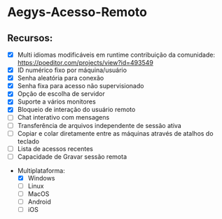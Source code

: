 # Aegys-Acesso-Remoto

## Recursos:
- [x] Multi idiomas modificáveis em runtime contribuição da comunidade: https://poeditor.com/projects/view?id=493549
- [x] ID numérico fixo por máquina/usuário
- [x] Senha aleatória para conexão
- [x] Senha fixa para acesso não supervisionado
- [x] Opção de escolha de servidor
- [x] Suporte a vários monitores
- [x] Bloqueio de interação do usuário remoto
- [ ] Chat interativo com mensagens
- [ ] Transferência de arquivos independente de sessão ativa
- [ ] Copiar e colar diretamente entre as máquinas através de atalhos do teclado
- [ ] Lista de acessos recentes
- [ ] Capacidade de Gravar sessão remota
- Multiplataforma:
  - [x] Windows
  - [ ] Linux
  - [ ] MacOS
  - [ ] Android
  - [ ] iOS
